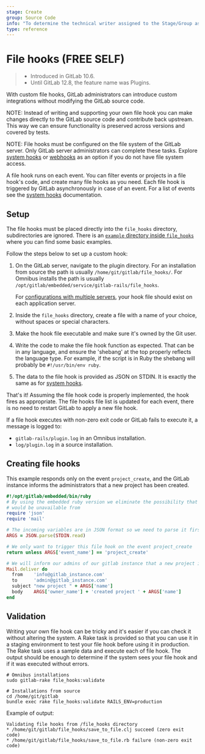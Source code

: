 ```yaml
---
stage: Create
group: Source Code
info: "To determine the technical writer assigned to the Stage/Group associated with this page, see https://about.gitlab.com/handbook/engineering/ux/technical-writing/#assignments"
type: reference
---
```


# File hooks **(FREE SELF)**

> - Introduced in GitLab 10.6.
> - Until GitLab 12.8, the feature name was Plugins.

With custom file hooks, GitLab administrators can introduce custom integrations
without modifying the GitLab source code.

NOTE:
Instead of writing and supporting your own file hook you can make changes
directly to the GitLab source code and contribute back upstream. This way we can
ensure functionality is preserved across versions and covered by tests.

NOTE:
File hooks must be configured on the file system of the GitLab server. Only GitLab
server administrators can complete these tasks. Explore
[system hooks](../system_hooks/system_hooks.md) or [webhooks](../user/project/integrations/webhooks.md)
as an option if you do not have file system access.

A file hook runs on each event. You can filter events or projects
in a file hook's code, and create many file hooks as you need. Each file hook is
triggered by GitLab asynchronously in case of an event. For a list of events
see the [system hooks](../system_hooks/system_hooks.md) documentation.

## Setup

The file hooks must be placed directly into the `file_hooks` directory, subdirectories
are ignored. There is an
[`example` directory inside `file_hooks`](https://gitlab.com/gitlab-org/gitlab/tree/master/file_hooks/examples)
where you can find some basic examples.

Follow the steps below to set up a custom hook:

1. On the GitLab server, navigate to the plugin directory.
   For an installation from source the path is usually
   `/home/git/gitlab/file_hooks/`. For Omnibus installs the path is
   usually `/opt/gitlab/embedded/service/gitlab-rails/file_hooks`.

    For [configurations with multiple servers](reference_architectures/index.md),
    your hook file should exist on each application server.

1. Inside the `file_hooks` directory, create a file with a name of your choice,
   without spaces or special characters.
1. Make the hook file executable and make sure it's owned by the Git user.
1. Write the code to make the file hook function as expected. That can be
   in any language, and ensure the 'shebang' at the top properly reflects the
   language type. For example, if the script is in Ruby the shebang will
   probably be `#!/usr/bin/env ruby`.
1. The data to the file hook is provided as JSON on STDIN. It is exactly the
   same as for [system hooks](../system_hooks/system_hooks.md).

That's it! Assuming the file hook code is properly implemented, the hook fires
as appropriate. The file hooks file list is updated for each event, there is no
need to restart GitLab to apply a new file hook.

If a file hook executes with non-zero exit code or GitLab fails to execute it, a
message is logged to:

- `gitlab-rails/plugin.log` in an Omnibus installation.
- `log/plugin.log` in a source installation.

## Creating file hooks

This example responds only on the event `project_create`, and
the GitLab instance informs the administrators that a new project has been created.

```ruby
#!/opt/gitlab/embedded/bin/ruby
# By using the embedded ruby version we eliminate the possibility that our chosen language
# would be unavailable from
require 'json'
require 'mail'

# The incoming variables are in JSON format so we need to parse it first.
ARGS = JSON.parse(STDIN.read)

# We only want to trigger this file hook on the event project_create
return unless ARGS['event_name'] == 'project_create'

# We will inform our admins of our gitlab instance that a new project is created
Mail.deliver do
  from    'info@gitlab_instance.com'
  to      'admin@gitlab_instance.com'
  subject "new project " + ARGS['name']
  body    ARGS['owner_name'] + 'created project ' + ARGS['name']
end
```

## Validation

Writing your own file hook can be tricky and it's easier if you can check it
without altering the system. A Rake task is provided so that you can use it
in a staging environment to test your file hook before using it in production.
The Rake task uses a sample data and execute each of file hook. The output
should be enough to determine if the system sees your file hook and if it was
executed without errors.

```shell
# Omnibus installations
sudo gitlab-rake file_hooks:validate

# Installations from source
cd /home/git/gitlab
bundle exec rake file_hooks:validate RAILS_ENV=production
```

Example of output:

```plaintext
Validating file hooks from /file_hooks directory
* /home/git/gitlab/file_hooks/save_to_file.clj succeed (zero exit code)
* /home/git/gitlab/file_hooks/save_to_file.rb failure (non-zero exit code)
```

